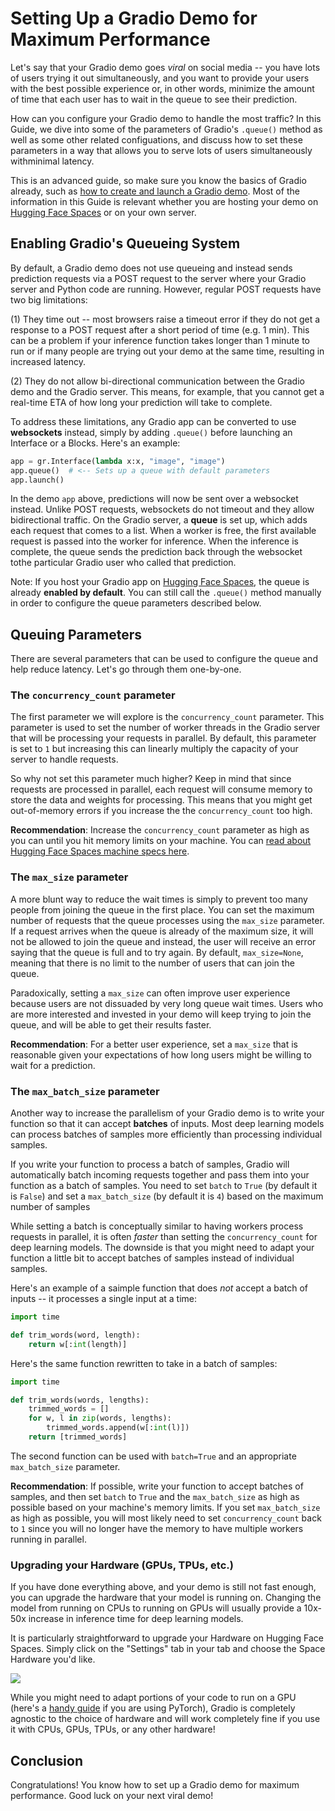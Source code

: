 # Setting Up a Gradio Demo for Maximum Performance

Let's say that your Gradio demo goes *viral* on social media -- you have lots of users trying it out simultaneously, and you want to provide your users with the best possible experience or, in other words, minimize the amount of time that each user has to wait in the queue to see their prediction.

How can you configure your Gradio demo to handle the most traffic? In this Guide, we dive into some of the parameters of Gradio's `.queue()` method as well as some other related configuations, and discuss how to set these parameters in a way that allows you to serve lots of users simultaneously withminimal latency.

This is an advanced guide, so make sure you know the basics of Gradio already, such as [how to create and launch a Gradio demo](https://gradio.app/quickstart/). Most of the information in this Guide is relevant whether you are hosting your demo on [Hugging Face Spaces](https://hf.space) or on your own server.

## Enabling Gradio's Queueing System

By default, a Gradio demo does not use queueing and instead sends prediction requests via a POST request to the server where your Gradio server and Python code are running. However, regular POST requests have two big limitations:

(1) They time out -- most browsers raise a timeout error
if they do not get a response to a POST request after a short period of time (e.g. 1 min).
This can be a problem if your inference function takes longer than 1 minute to run or
if many people are trying out your demo at the same time, resulting in increased latency.

(2) They do not allow bi-directional communication between the Gradio demo and the Gradio server. This means, for example, that you cannot get a real-time ETA of how long your prediction will take to complete.

To address these limitations, any Gradio app can be converted to use **websockets** instead, simply by adding `.queue()` before launching an Interface or a Blocks. Here's an example:

```py
app = gr.Interface(lambda x:x, "image", "image")
app.queue()  # <-- Sets up a queue with default parameters
app.launch()
```

In the demo `app` above, predictions will now be sent over a websocket instead.
Unlike POST requests, websockets do not timeout and they allow bidirectional traffic. On the Gradio server, a **queue** is set up, which adds each request that comes to a list. When a worker is free, the first available request is passed into the worker for inference. When the inference is complete, the queue sends the prediction back through the websocket tothe particular Gradio user who called that prediction. 

Note: If you host your Gradio app on [Hugging Face Spaces](https://hf.space), the queue is already **enabled by default**. You can still call the `.queue()` method manually in order to configure the queue parameters described below.

## Queuing Parameters

There are several parameters that can be used to configure the queue and help reduce latency. Let's go through them one-by-one.

### The `concurrency_count` parameter

The first parameter we will explore is the `concurrency_count` parameter. This parameter is used to set the number of worker threads in the Gradio server that will be processing your requests in parallel. By default, this parameter is set to `1` but increasing this can linearly multiply the capacity of your server to handle requests.

So why not set this parameter much higher? Keep in mind that since requests are processed in parallel, each request will consume memory to store the data and weights for processing. This means that you might get out-of-memory errors if you increase the the `concurrency_count` too high.

**Recommendation**: Increase the `concurrency_count` parameter as high as you can until you hit memory limits on your machine. You can [read about Hugging Face Spaces machine specs here](https://huggingface.co/docs/hub/spaces-overview). 

### The `max_size` parameter

A more blunt way to reduce the wait times is simply to prevent too many people from joining the queue in the first place. You can set the maximum number of requests that the queue processes using the `max_size` parameter. If a request arrives when the queue is already of the maximum size, it will not be allowed to join the queue and instead, the user will receive an error saying that the queue is full and to try again. By default, `max_size=None`, meaning that there is no limit to the number of users that can join the queue.

Paradoxically, setting a `max_size` can often improve user experience because users are not dissuaded by very long queue wait times. Users who are more interested and invested in your demo will keep trying to join the queue, and will be able to get their results faster. 

**Recommendation**: For a better user experience, set a `max_size` that is reasonable given your expectations of how long users might be willing to wait for a prediction. 

### The `max_batch_size` parameter

Another way to increase the parallelism of your Gradio demo is to write your function so that it can accept **batches** of inputs. Most deep learning models can process batches of samples more efficiently than processing individual samples. 

If you write your function to process a batch of samples, Gradio will automatically batch incoming requests together and pass them into your function as a batch of samples. You need to set `batch` to `True` (by default it is `False`) and set a `max_batch_size` (by default it is `4`) based on the maximum number of samples 

While setting a batch is conceptually similar to having workers process requests in parallel, it is often *faster* than setting the `concurrency_count` for deep learning models. The downside is that you might need to adapt your function a little bit to accept batches of samples instead of individual samples. 

Here's an example of a saimple function that does *not* accept a batch of inputs -- it processes a single input at a time:

```py
import time

def trim_words(word, length):
    return w[:int(length)]

```

Here's the same function rewritten to take in a batch of samples:

```py
import time

def trim_words(words, lengths):
    trimmed_words = []
    for w, l in zip(words, lengths):
        trimmed_words.append(w[:int(l)])        
    return [trimmed_words]

```

The second function can be used with `batch=True` and an appropriate `max_batch_size` parameter.

**Recommendation**: If possible, write your function to accept batches of samples, and then set `batch` to `True` and the `max_batch_size` as high as possible based on your machine's memory limits. If you set `max_batch_size` as high as possible, you will most likely need to set `concurrency_count` back to `1` since you will no longer have the memory to have multiple workers running in parallel. 

### Upgrading your Hardware (GPUs, TPUs, etc.)

If you have done everything above, and your demo is still not fast enough, you can upgrade the hardware that your model is running on. Changing the model from running on CPUs to running on GPUs will usually provide a 10x-50x increase in inference time for deep learning models.

It is particularly straightforward to upgrade your Hardware on Hugging Face Spaces. Simply click on the "Settings" tab in your tab and choose the Space Hardware you'd like.

![](https://huggingface.co/datasets/huggingface/documentation-images/resolve/main/hub/spaces-gpu-settings.png)

While you might need to adapt portions of your code to run on a GPU (here's a [handy guide](https://cnvrg.io/pytorch-cuda/) if you are using PyTorch), Gradio is completely agnostic to the choice of hardware and will work completely fine if you use it with CPUs, GPUs, TPUs, or any other hardware!

## Conclusion

Congratulations! You know how to set up a Gradio demo for maximum performance. Good luck on your next viral demo! 

